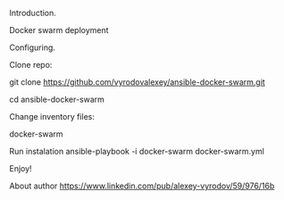 Introduction.

Docker swarm deployment

Configuring.

Clone repo:

git clone https://github.com/vyrodovalexey/ansible-docker-swarm.git

cd ansible-docker-swarm


Change inventory files:

docker-swarm


Run instalation
ansible-playbook -i docker-swarm docker-swarm.yml

Enjoy!


About author
https://www.linkedin.com/pub/alexey-vyrodov/59/976/16b
